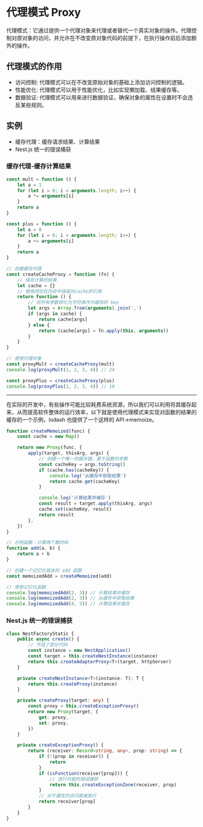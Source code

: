 # 代理模式 Proxy

代理模式：它通过提供一个代理对象来代理或者替代一个真实对象的操作。代理控制对原对象的访问，并允许在不改变原对象代码的前提下，在执行操作前后添加额外的操作。

## 代理模式的作用

- 访问控制: 代理模式可以在不改变原始对象的基础上添加访问控制的逻辑。
- 性能优化: 代理模式可以用于性能优化，比如实现懒加载、结果缓存等。
- 数据验证: 代理模式可以用来进行数据验证，确保对象的属性在设置时不会违反某些规则。

## 实例

- 缓存代理：缓存请求结果、计算结果
- Nest.js 统一的错误捕获

### 缓存代理-缓存计算结果

```js
const mult = function () {
	let a = 1
	for (let i = 0; i < arguments.length; i++) {
		a *= arguments[i]
	}
	return a
}

const plus = function () {
	let a = 0
	for (let i = 0; i < arguments.length; i++) {
		a += arguments[i]
	}
	return a
}

// 创建缓存代理
const createCacheProxy = function (fn) {
	// 保存计算的结果
	let cache = {}
	// 使用闭包在内存中保留对cache的引用
	return function () {
		// 将所有参数转化为字符串作为缓存的 key
		let args = Array.from(arguments).join(',')
		if (args in cache) {
			return cache[args]
		} else {
			return (cache[args] = fn.apply(this, arguments))
		}
	}
}

// 使用代理对象
const proxyMult = createCacheProxy(mult)
console.log(proxyMult(1, 2, 3, 4)) // 24

const proxyPlus = createCacheProxy(plus)
console.log(proxyPlus(1, 2, 3, 4)) // 10
```

---

在实际的开发中，有些操作可能比较耗费系统资源，所以我们可以利用将其缓存起来，从而提高软件整体的运行效率，以下就是使用代理模式来实现对函数的结果的缓存的一个示例，lodash 也提供了一个这样的 API->memoize。

```js
function createMemoized(func) {
	const cache = new Map()

	return new Proxy(func, {
		apply(target, thisArg, args) {
			// 创建一个唯一的缓存键，基于函数的参数
			const cacheKey = args.toString()
			if (cache.has(cacheKey)) {
				console.log('从缓存中获取结果')
				return cache.get(cacheKey)
			}

			console.log('计算结果并缓存')
			const result = target.apply(thisArg, args)
			cache.set(cacheKey, result)
			return result
		},
	})
}

// 示例函数：计算两个数的和
function add(a, b) {
	return a + b
}

// 创建一个记忆化版本的 add 函数
const memoizedAdd = createMemoized(add)

// 使用记忆化函数
console.log(memoizedAdd(2, 3)) // 计算结果并缓存
console.log(memoizedAdd(2, 3)) // 从缓存中获取结果
console.log(memoizedAdd(4, 5)) // 计算结果并缓存
```

### Nest.js 统一的错误捕获

```ts
class NestFactoryStatic {
	public async create() {
		// 节选了部分代码
		const instance = new NestApplication()
		const target = this.createNestInstance(instance)
		return this.createAdapterProxy<T>(target, httpServer)
	}

	private createNestInstance<T>(instance: T): T {
		return this.createProxy(instance)
	}

	private createProxy(target: any) {
		const proxy = this.createExceptionProxy()
		return new Proxy(target, {
			get: proxy,
			set: proxy,
		})
	}

	private createExceptionProxy() {
		return (receiver: Record<string, any>, prop: string) => {
			if (!(prop in receiver)) {
				return
			}
			if (isFunction(receiver[prop])) {
				// 进行可能的错误捕获
				return this.createExceptionZone(receiver, prop)
			}
			// 对于属性的访问直接放行
			return receiver[prop]
		}
	}
}
```
